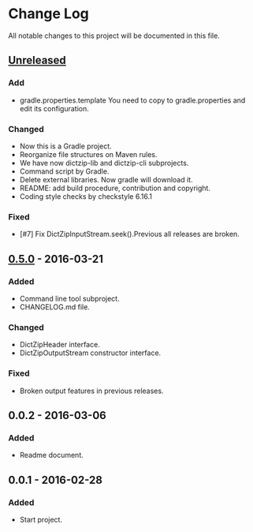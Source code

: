 # Change Log
All notable changes to this project will be documented in this file.

## [Unreleased]
### Add
- gradle.properties.template
  You need to copy to gradle.properties and edit its configuration.

### Changed
- Now this is a Gradle project.
- Reorganize file structures on Maven rules.
- We have now dictzip-lib and dictzip-cli subprojects.
- Command script by Gradle.
- Delete external libraries. Now gradle will download it.
- README: add build procedure, contribution and copyright.
- Coding style checks by checkstyle 6.16.1

### Fixed
- [#7] Fix DictZipInputStream.seek().Previous all releases are broken.

## [0.5.0] - 2016-03-21
### Added
- Command line tool subproject.
- CHANGELOG.md file.

### Changed
- DictZipHeader interface.
- DictZipOutputStream constructor interface.

### Fixed
- Broken output features in previous releases.

## 0.0.2 - 2016-03-06
### Added
- Readme document.

## 0.0.1 - 2016-02-28
### Added
- Start project.

[Unreleased]: https://github.com/miurahr/dictzip-java/compare/v0.5.0...HEAD
[0.5.0]: https://github.com/miurahr/dictzip-java/compare/v0.0.2...v0.5.0
